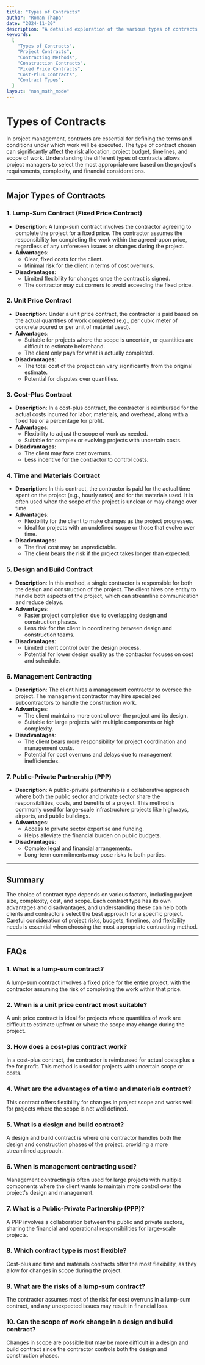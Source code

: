 ```yaml
---
title: "Types of Contracts"
author: "Roman Thapa"
date: "2024-11-20"
description: "A detailed exploration of the various types of contracts used in project management, including their advantages, disadvantages, and when each type is most suitable."
keywords:
  [
    "Types of Contracts",
    "Project Contracts",
    "Contracting Methods",
    "Construction Contracts",
    "Fixed Price Contracts",
    "Cost-Plus Contracts",
    "Contract Types",
  ]
layout: "non_math_mode"
---
```


# Types of Contracts

In project management, contracts are essential for defining the terms and conditions under which work will be executed. The type of contract chosen can significantly affect the risk allocation, project budget, timelines, and scope of work. Understanding the different types of contracts allows project managers to select the most appropriate one based on the project's requirements, complexity, and financial considerations.

---

## Major Types of Contracts

### 1. Lump-Sum Contract (Fixed Price Contract)

- **Description**: A lump-sum contract involves the contractor agreeing to complete the project for a fixed price. The contractor assumes the responsibility for completing the work within the agreed-upon price, regardless of any unforeseen issues or changes during the project.
- **Advantages**:
  - Clear, fixed costs for the client.
  - Minimal risk for the client in terms of cost overruns.
- **Disadvantages**:
  - Limited flexibility for changes once the contract is signed.
  - The contractor may cut corners to avoid exceeding the fixed price.

### 2. Unit Price Contract

- **Description**: Under a unit price contract, the contractor is paid based on the actual quantities of work completed (e.g., per cubic meter of concrete poured or per unit of material used).
- **Advantages**:
  - Suitable for projects where the scope is uncertain, or quantities are difficult to estimate beforehand.
  - The client only pays for what is actually completed.
- **Disadvantages**:
  - The total cost of the project can vary significantly from the original estimate.
  - Potential for disputes over quantities.

### 3. Cost-Plus Contract

- **Description**: In a cost-plus contract, the contractor is reimbursed for the actual costs incurred for labor, materials, and overhead, along with a fixed fee or a percentage for profit.
- **Advantages**:
  - Flexibility to adjust the scope of work as needed.
  - Suitable for complex or evolving projects with uncertain costs.
- **Disadvantages**:
  - The client may face cost overruns.
  - Less incentive for the contractor to control costs.

### 4. Time and Materials Contract

- **Description**: In this contract, the contractor is paid for the actual time spent on the project (e.g., hourly rates) and for the materials used. It is often used when the scope of the project is unclear or may change over time.
- **Advantages**:
  - Flexibility for the client to make changes as the project progresses.
  - Ideal for projects with an undefined scope or those that evolve over time.
- **Disadvantages**:
  - The final cost may be unpredictable.
  - The client bears the risk if the project takes longer than expected.

### 5. Design and Build Contract

- **Description**: In this method, a single contractor is responsible for both the design and construction of the project. The client hires one entity to handle both aspects of the project, which can streamline communication and reduce delays.
- **Advantages**:
  - Faster project completion due to overlapping design and construction phases.
  - Less risk for the client in coordinating between design and construction teams.
- **Disadvantages**:
  - Limited client control over the design process.
  - Potential for lower design quality as the contractor focuses on cost and schedule.

### 6. Management Contracting

- **Description**: The client hires a management contractor to oversee the project. The management contractor may hire specialized subcontractors to handle the construction work.
- **Advantages**:
  - The client maintains more control over the project and its design.
  - Suitable for large projects with multiple components or high complexity.
- **Disadvantages**:
  - The client bears more responsibility for project coordination and management costs.
  - Potential for cost overruns and delays due to management inefficiencies.

### 7. Public-Private Partnership (PPP)

- **Description**: A public-private partnership is a collaborative approach where both the public sector and private sector share the responsibilities, costs, and benefits of a project. This method is commonly used for large-scale infrastructure projects like highways, airports, and public buildings.
- **Advantages**:
  - Access to private sector expertise and funding.
  - Helps alleviate the financial burden on public budgets.
- **Disadvantages**:
  - Complex legal and financial arrangements.
  - Long-term commitments may pose risks to both parties.

---

## Summary

The choice of contract type depends on various factors, including project size, complexity, cost, and scope. Each contract type has its own advantages and disadvantages, and understanding these can help both clients and contractors select the best approach for a specific project. Careful consideration of project risks, budgets, timelines, and flexibility needs is essential when choosing the most appropriate contracting method.

---

## FAQs

### 1. What is a lump-sum contract?

A lump-sum contract involves a fixed price for the entire project, with the contractor assuming the risk of completing the work within that price.

### 2. When is a unit price contract most suitable?

A unit price contract is ideal for projects where quantities of work are difficult to estimate upfront or where the scope may change during the project.

### 3. How does a cost-plus contract work?

In a cost-plus contract, the contractor is reimbursed for actual costs plus a fee for profit. This method is used for projects with uncertain scope or costs.

### 4. What are the advantages of a time and materials contract?

This contract offers flexibility for changes in project scope and works well for projects where the scope is not well defined.

### 5. What is a design and build contract?

A design and build contract is where one contractor handles both the design and construction phases of the project, providing a more streamlined approach.

### 6. When is management contracting used?

Management contracting is often used for large projects with multiple components where the client wants to maintain more control over the project's design and management.

### 7. What is a Public-Private Partnership (PPP)?

A PPP involves a collaboration between the public and private sectors, sharing the financial and operational responsibilities for large-scale projects.

### 8. Which contract type is most flexible?

Cost-plus and time and materials contracts offer the most flexibility, as they allow for changes in scope during the project.

### 9. What are the risks of a lump-sum contract?

The contractor assumes most of the risk for cost overruns in a lump-sum contract, and any unexpected issues may result in financial loss.

### 10. Can the scope of work change in a design and build contract?

Changes in scope are possible but may be more difficult in a design and build contract since the contractor controls both the design and construction phases.
